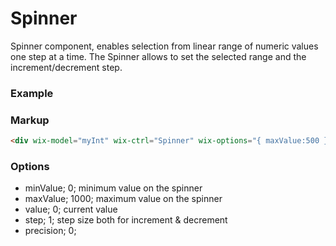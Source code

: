 # Spinner

Spinner component, enables selection from linear range of numeric values one step at a time. The Spinner allows to set the selected range and the increment/decrement step.

### Example

### Markup
```html
<div wix-model="myInt" wix-ctrl="Spinner" wix-options="{ maxValue:500 }"></div>
```

### Options

* minValue; 0; minimum value on the spinner
* maxValue; 1000; maximum value on the spinner
* value; 0; current value
* step; 1; step size both for increment & decrement
* precision; 0;